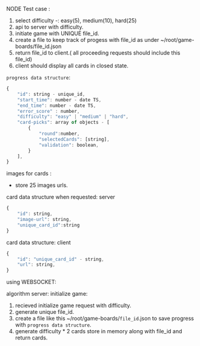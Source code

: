 NODE 
Test case :
1. select difficulty -: easy(5), medium(10), hard(25)
2. api to server with difficulty. 
3. initiate game with UNIQUE file_id.
4. create a file to keep track of progess with file_id as under ~/root/game-boards/file_id.json
5. return file_id to client.( all proceeding requests should include this file_id)
6. client should display all cards in closed state.


`progress data structure`:
```js
{
    "id": string - unique_id,
    "start_time": number - date TS,
    "end_time": number - date TS,
    "error_score" : number,
    "difficulty": "easy" | "medium" | "hard",
    "card-picks": array of objects - [
        {
            "round":number,
            "selectedCards": [string],
            "validation": boolean,
        }
    ],
}
```

images for cards : 
- store 25 images urls.

card data structure when requested: server
```js
{
    "id": string,
    "image-url": string,
    "unique_card_id":string
}
```

card data structure: client
```js
{
    "id": "unique_card_id" - string,
    "url": string,
}
```

using WEBSOCKET:

algorithm server:
initialize game:
1. recieved initialize game request with difficulty.
2. generate unique file_id.
3. create a file like this ~/root/game-boards/`file_id`.json to save progress with `progress data structure`.
4. generate difficulty * 2 cards store in memory along with file_id and return cards.

